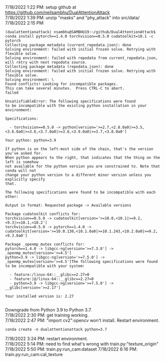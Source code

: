 7/18/2022 1:22 PM: setup github at https://github.com/neilsambhu/DualAttentionAttack  
7/18/2022 1:39 PM: unzip "masks" and "phy_attack" into src/data/  
7/18/2022 2:15 PM: 
```
(dualattentionattack) nsambhu@SAMBHU19:~/github/DualAttentionAttack$ conda install pytorch==1.4.0 torchvision==0.5.0 cudatoolkit=10.1 -c pytorch
Collecting package metadata (current_repodata.json): done
Solving environment: failed with initial frozen solve. Retrying with flexible solve.
Solving environment: failed with repodata from current_repodata.json, will retry with next repodata source.
Collecting package metadata (repodata.json): done
Solving environment: failed with initial frozen solve. Retrying with flexible solve.
Solving environment: \ 
Found conflicts! Looking for incompatible packages.
This can take several minutes.  Press CTRL-C to abort.
failed                                                                          

UnsatisfiableError: The following specifications were found
to be incompatible with the existing python installation in your environment:

Specifications:

  - torchvision==0.5.0 -> python[version='>=2.7,<2.8.0a0|>=3.5,<3.6.0a0|>=3.6,<3.7.0a0|>=3.8,<3.9.0a0|>=3.7,<3.8.0a0']

Your python: python=3.9

If python is on the left-most side of the chain, that's the version you've asked for.
When python appears to the right, that indicates that the thing on the left is somehow
not available for the python version you are constrained to. Note that conda will not
change your python version to a different minor version unless you explicitly specify
that.

The following specifications were found to be incompatible with each other:

Output in format: Requested package -> Available versions

Package cudatoolkit conflicts for:
torchvision==0.5.0 -> cudatoolkit[version='>=10.0,<10.1|>=9.2,<9.3|>=10.1,<10.2']
torchvision==0.5.0 -> pytorch==1.4.0 -> cudatoolkit[version='>=10.0.130,<10.1.0a0|>=10.1.243,<10.2.0a0|>=9.2,<9.3.0a0']

Package _openmp_mutex conflicts for:
pytorch==1.4.0 -> libgcc-ng[version='>=7.3.0'] -> _openmp_mutex[version='>=4.5']
python=3.9 -> libgcc-ng[version='>=7.5.0'] -> _openmp_mutex[version='>=4.5']The following specifications were found to be incompatible with your system:

  - feature:/linux-64::__glibc==2.27=0
  - feature:|@/linux-64::__glibc==2.27=0
  - python=3.9 -> libgcc-ng[version='>=7.5.0'] -> __glibc[version='>=2.17']

Your installed version is: 2.27


```
Downgrade from Python 3.9 to Python 3.7.  
7/18/2022 2:30 PM: get training working.  
7/18/2022 2:47 PM: "import cv2":opencv won't install. Restart environment.
```
conda create -n dualattentionattack python=3.7
```
7/18/2022 3:24 PM: restart environment.  
7/18/2022 5:14 PM: need to find what's wrong with train.py:"texture_origin"  
7/18/2022 5:50 PM: train.py:run_cam:dataset
7/18/2022 6:16 PM: train.py:run_cam:cal_texture